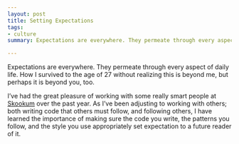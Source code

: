 ```yaml
---
layout: post
title: Setting Expectations
tags:
- culture
summary: Expectations are everywhere. They permeate through every aspect of daily life. How I survived to the age of 27 without realizing this is beyond me, but perhaps it is beyond you, too.

---
```


Expectations are everywhere. They permeate through every aspect of daily life. How I survived to the age of 27 without realizing this is beyond me, but perhaps it is beyond you, too.

I&rsquo;ve had the great pleasure of working with some really smart
people at [Skookum](http://skookum.com) over the past year. As
I&rsquo;ve been adjusting to working with others; both writing code that
others must follow, and following others, I have learned the importance
of making sure the code you write, the patterns you follow, and the
style you use appropriately set expectation to a future reader of it.


